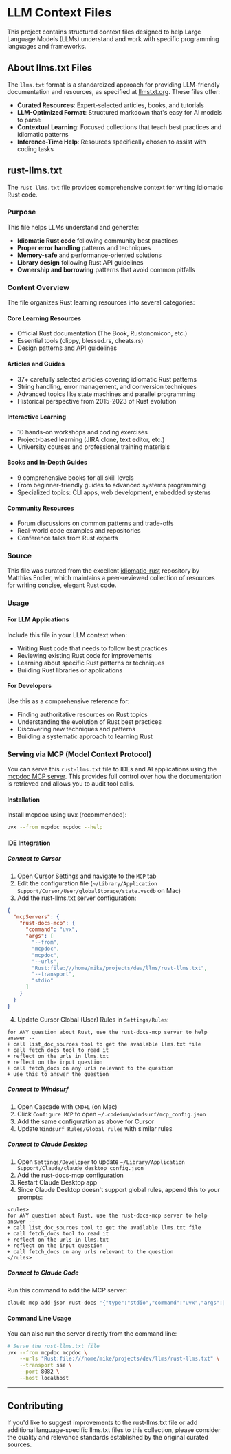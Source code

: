 # LLM Context Files

This project contains structured context files designed to help Large Language Models (LLMs) understand and work with specific programming languages and frameworks.

## About llms.txt Files

The `llms.txt` format is a standardized approach for providing LLM-friendly documentation and resources, as specified at [llmstxt.org](https://llmstxt.org/). These files offer:

- **Curated Resources**: Expert-selected articles, books, and tutorials
- **LLM-Optimized Format**: Structured markdown that's easy for AI models to parse
- **Contextual Learning**: Focused collections that teach best practices and idiomatic patterns
- **Inference-Time Help**: Resources specifically chosen to assist with coding tasks

## rust-llms.txt

The `rust-llms.txt` file provides comprehensive context for writing idiomatic Rust code.

### Purpose

This file helps LLMs understand and generate:
- **Idiomatic Rust code** following community best practices
- **Proper error handling** patterns and techniques
- **Memory-safe** and performance-oriented solutions
- **Library design** following Rust API guidelines
- **Ownership and borrowing** patterns that avoid common pitfalls

### Content Overview

The file organizes Rust learning resources into several categories:

#### Core Learning Resources
- Official Rust documentation (The Book, Rustonomicon, etc.)
- Essential tools (clippy, blessed.rs, cheats.rs)
- Design patterns and API guidelines

#### Articles and Guides
- 37+ carefully selected articles covering idiomatic Rust patterns
- String handling, error management, and conversion techniques
- Advanced topics like state machines and parallel programming
- Historical perspective from 2015-2023 of Rust evolution

#### Interactive Learning
- 10 hands-on workshops and coding exercises
- Project-based learning (JIRA clone, text editor, etc.)
- University courses and professional training materials

#### Books and In-Depth Guides
- 9 comprehensive books for all skill levels
- From beginner-friendly guides to advanced systems programming
- Specialized topics: CLI apps, web development, embedded systems

#### Community Resources
- Forum discussions on common patterns and trade-offs
- Real-world code examples and repositories
- Conference talks from Rust experts

### Source

This file was curated from the excellent [idiomatic-rust](https://github.com/mre/idiomatic-rust) repository by Matthias Endler, which maintains a peer-reviewed collection of resources for writing concise, elegant Rust code.

### Usage

#### For LLM Applications
Include this file in your LLM context when:
- Writing Rust code that needs to follow best practices
- Reviewing existing Rust code for improvements
- Learning about specific Rust patterns or techniques
- Building Rust libraries or applications

#### For Developers
Use this as a comprehensive reference for:
- Finding authoritative resources on Rust topics
- Understanding the evolution of Rust best practices
- Discovering new techniques and patterns
- Building a systematic approach to learning Rust

### Serving via MCP (Model Context Protocol)

You can serve this `rust-llms.txt` file to IDEs and AI applications using the [mcpdoc MCP server](https://github.com/langchain-ai/mcpdoc). This provides full control over how the documentation is retrieved and allows you to audit tool calls.

#### Installation

Install mcpdoc using uvx (recommended):

```bash
uvx --from mcpdoc mcpdoc --help
```
#### IDE Integration

##### Connect to Cursor

1. Open Cursor Settings and navigate to the `MCP` tab
2. Edit the configuration file (`~/Library/Application Support/Cursor/User/globalStorage/state.vscdb` on Mac)
3. Add the rust-llms.txt server configuration:

```json
{
  "mcpServers": {
    "rust-docs-mcp": {
      "command": "uvx",
      "args": [
        "--from",
        "mcpdoc",
        "mcpdoc",
        "--urls",
        "Rust:file:///home/mike/projects/dev/llms/rust-llms.txt",
        "--transport",
        "stdio"
      ]
    }
  }
}
```

4. Update Cursor Global (User) Rules in `Settings/Rules`:

```
for ANY question about Rust, use the rust-docs-mcp server to help answer --
+ call list_doc_sources tool to get the available llms.txt file
+ call fetch_docs tool to read it
+ reflect on the urls in llms.txt
+ reflect on the input question
+ call fetch_docs on any urls relevant to the question
+ use this to answer the question
```

##### Connect to Windsurf

1. Open Cascade with `CMD+L` (on Mac)
2. Click `Configure MCP` to open `~/.codeium/windsurf/mcp_config.json`
3. Add the same configuration as above for Cursor
4. Update `Windsurf Rules/Global rules` with similar rules

##### Connect to Claude Desktop

1. Open `Settings/Developer` to update `~/Library/Application Support/Claude/claude_desktop_config.json`
2. Add the rust-docs-mcp configuration
3. Restart Claude Desktop app
4. Since Claude Desktop doesn't support global rules, append this to your prompts:

```
<rules>
for ANY question about Rust, use the rust-docs-mcp server to help answer --
+ call list_doc_sources tool to get the available llms.txt file
+ call fetch_docs tool to read it
+ reflect on the urls in llms.txt
+ reflect on the input question
+ call fetch_docs on any urls relevant to the question
</rules>
```

##### Connect to Claude Code

Run this command to add the MCP server:

```bash
claude mcp add-json rust-docs '{"type":"stdio","command":"uvx","args":["--from", "mcpdoc", "mcpdoc", "--urls", "Rust:file:///home/mike/projects/dev/llms/rust-llms.txt"]}' -s local
```

#### Command Line Usage

You can also run the server directly from the command line:

```bash
# Serve the rust-llms.txt file
uvx --from mcpdoc mcpdoc \
    --urls "Rust:file:///home/mike/projects/dev/llms/rust-llms.txt" \
    --transport sse \
    --port 8082 \
    --host localhost
```

---

## Contributing

If you'd like to suggest improvements to the rust-llms.txt file or add additional language-specific llms.txt files to this collection, please consider the quality and relevance standards established by the original curated sources.
